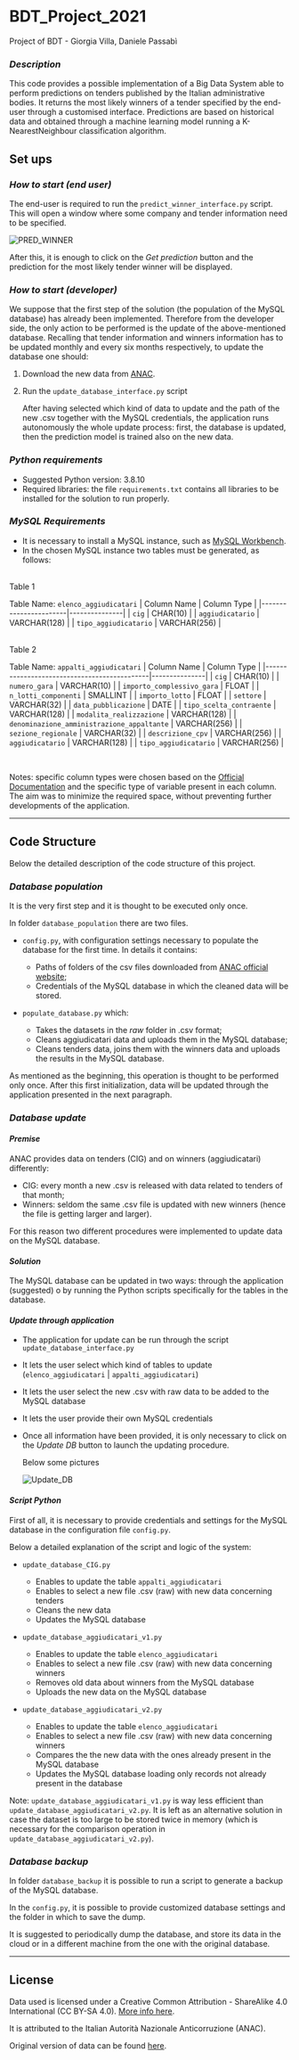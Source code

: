 # BDT_Project_2021

Project of BDT - Giorgia Villa, Daniele Passabì

### *Description*

This code provides a possible implementation of a Big Data System able to perform predictions on tenders published by the Italian administrative bodies. It returns the most likely winners of a tender specified by the end-user through a customised interface. Predictions are based on historical data and obtained through a machine learning model running a K-NearestNeighbour classification algorithm.

## Set ups

### *How to start (end user)*

The end-user is required to run the `predict_winner_interface.py` script. This will open a window where some company and tender information need to be specified. 

![PRED_WINNER](images/pred_winner.png)

After this, it is enough to click on the *Get prediction* button and the prediction for the most likely tender winner will be displayed.

### *How to start (developer)*

We suppose that the first step of the solution (the population of the MySQL database) has already been implemented. Therefore from the developer side, the only action to be performed is the update of the above-mentioned database. Recalling that tender information and winners information has to be updated monthly and every six months respectively, to update the database one should:

1) Download the new data from [ANAC](https://dati.anticorruzione.it/opendata/dataset?page=1).
2) Run the `update_database_interface.py` script

    After having selected which kind of data to update and the path of the new .csv together with the MySQL credentials, the application runs autonomously the whole update process: first, the database is updated, then the prediction model is trained also on the new data.

### *Python requirements*

- Suggested Python version: 3.8.10
- Required libraries: the file `requirements.txt` contains all libraries to be installed for the solution to run properly.

### *MySQL Requirements*

- It is necessary to install a MySQL instance, such as [MySQL Workbench](https://www.mysql.com/it/products/workbench/).
- In the chosen MySQL instance two tables must be generated, as follows:

<br/>
Table 1

Table Name:  `elenco_aggiudicatari`
| Column Name           | Column Type   |
|-----------------------|---------------|
| `cig`                 | CHAR(10)      |
| `aggiudicatario`      | VARCHAR(128)  |
| `tipo_aggiudicatario` | VARCHAR(256)  |

<br/>
Table 2

Table Name: `appalti_aggiudicatari`
| Column Name                                 | Column Type   |
|---------------------------------------------|---------------|
| `cig`                                       | CHAR(10)      |
| `numero_gara`                               | VARCHAR(10)   |
| `importo_complessivo_gara`                  | FLOAT         |
| `n_lotti_componenti`                        | SMALLINT      |
| `importo_lotto`                             | FLOAT         |
| `settore`                                   | VARCHAR(32)   |
| `data_pubblicazione`                        | DATE          |
| `tipo_scelta_contraente`                    | VARCHAR(128)  |
| `modalita_realizzazione`                    | VARCHAR(128)  |
| `denominazione_amministrazione_appaltante`  | VARCHAR(256)  |
| `sezione_regionale`                         | VARCHAR(32)   |
| `descrizione_cpv`                           | VARCHAR(256)  |
| `aggiudicatario`                            | VARCHAR(128)  |
| `tipo_aggiudicatario`                       | VARCHAR(256)  |

<br/>

Notes: specific column types were chosen based on the [Official Documentation](https://dev.mysql.com/doc/refman/8.0/en/floating-point-types.html) and the specific type of variable present in each column. The aim was to minimize the required space, without preventing further developments of the application.

---

## Code Structure

Below the detailed description of the code structure of this project.

### *Database population*

It is the very first step and it is thought to be executed only once.

In folder `database_population` there are two files.

- `config.py`, with configuration settings necessary to populate the database for the first time. In details it contains:
  - Paths of folders of the csv files downloaded from [ANAC official website](https://dati.anticorruzione.it/opendata/dataset?page=1);
  - Credentials of the MySQL database in which the cleaned data will be stored.

- `populate_database.py` which:
  - Takes the datasets in the *raw* folder in .csv format;
  - Cleans aggiudicatari data and uploads them in the MySQL database;
  - Cleans tenders data, joins them with the winners data and uploads the results in the MySQL database.

As mentioned as the beginning, this operation is thought to be performed only once. After this first initialization, data will be updated through the application presented in the next paragraph.

### *Database update*

#### *Premise*

ANAC provides data on tenders (CIG) and on winners (aggiudicatari) differently:

- CIG: every month a new .csv is released with data related to tenders of that month;
- Winners: seldom the same .csv file is updated with new winners (hence the file is getting larger and larger).

For this reason two different procedures were implemented to update data on the MySQL database.

#### *Solution*

The MySQL database can be updated in two ways: through the application (suggested) o by running the Python scripts specifically for the tables in the database.

#### *Update through application*

- The application for update can be run through the script `update_database_interface.py`

- It lets the user select which kind of tables to update (`elenco_aggiudicatari` | `appalti_aggiudicatari`)

- It lets the user select the new .csv with raw data to be added to the MySQL database

- It lets the user provide their own MySQL credentials

- Once all information have been provided, it is only necessary to click on the *Update DB* button to launch the updating procedure.

  Below some pictures

  ![Update_DB](images/update_db.png)

#### *Script Python*

First of all, it is necessary to provide credentials and settings for the MySQL database in the configuration file `config.py`.

Below a detailed explanation of the script and logic of the system:

- `update_database_CIG.py`
  - Enables to update the table `appalti_aggiudicatari`
  - Enables to select a new file .csv (raw) with new data concerning tenders
  - Cleans the new data
  - Updates the MySQL database

- `update_database_aggiudicatari_v1.py`
  - Enables to update the table `elenco_aggiudicatari`
  - Enables to select a new file .csv (raw) with new data concerning winners
  - Removes old data about winners from the MySQL database
  - Uploads the new data on the MySQL database

- `update_database_aggiudicatari_v2.py`
  - Enables to update the table `elenco_aggiudicatari`
  - Enables to select a new file .csv (raw) with new data concerning winners
  - Compares the the new data with the ones already present in the MySQL database
  - Updates the MySQL database loading only records not already present in the database

Note: `update_database_aggiudicatari_v1.py` is way less efficient than `update_database_aggiudicatari_v2.py`. It is left as an alternative solution in case the dataset is too large to be stored twice in memory (which is necessary for the comparison operation in `update_database_aggiudicatari_v2.py`).

### *Database backup*

In folder `database_backup` it is possible to run a script to generate a backup of the MySQL database.

In the `config.py`, it is possible to provide customized database settings and the folder in which to save the dump.

It is suggested to periodically dump the database, and store  its data in the cloud or in a different machine from the one with the original database.

---

## License

Data used is licensed under a Creative Common Attribution - ShareAlike 4.0 International (CC BY-SA 4.0). [More info here](https://creativecommons.org/licenses/by-sa/4.0/).

It is attributed to the Italian Autorità Nazionale Anticorruzione (ANAC).

Original version of data can be found [here](https://dati.anticorruzione.it/opendata/dataset?page=1).
